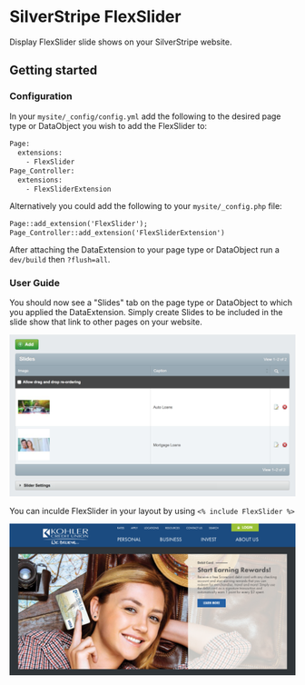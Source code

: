 # SilverStripe FlexSlider

Display FlexSlider slide shows on your SilverStripe website.

## Getting started

### Configuration

In your `mysite/_config/config.yml` add the following to the desired page type or DataObject you wish to add the FlexSlider to:

```
Page:
  extensions:
    - FlexSlider
Page_Controller:
  extensions:
    - FlexSliderExtension
```

Alternatively you could add the following to your `mysite/_config.php` file:

```
Page::add_extension('FlexSlider'); 
Page_Controller::add_extension('FlexSliderExtension')
```

After attaching the DataExtension to your page type or DataObject run a `dev/build` then `?flush=all`. 

### User Guide

You should now see a "Slides" tab on the page type or DataObject to which you applied the DataExtension. Simply create Slides to be included in the slide show that link to other pages on your website.

![screen shot](../../images/FlexSliderCMS.png)

You can inculde FlexSlider in your layout by using `<% include FlexSlider %>`

![screen shot](../../images/FlexSlider.png)
